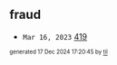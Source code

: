 ## fraud


* <code>Mar 16, 2023</code> [419](2023-03-16T08-28-05-419.md)

<sup><sub>generated 17 Dec 2024 17:20:45 by <a href='https://github.com/senorprogrammer/til'>til</a></sub></sup>
